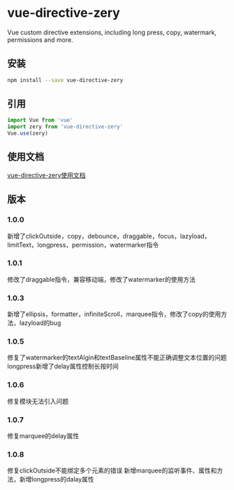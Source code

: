 # vue-directive-zery
Vue custom directive extensions, including long press, copy, watermark, permissions and more.

## 安装
```bash
npm install --save vue-directive-zery
```
## 引用
```javascript
import Vue from 'vue'
import zery from 'vue-directive-zery'
Vue.use(zery)
```
## 使用文档
[vue-directive-zery使用文档](https://zhouzelin.github.io/zery/)
## 版本
### 1.0.0
新增了clickOutside，copy，debounce，draggable，focus，lazyload，limitText，longpress，permission，watermarker指令

### 1.0.1
修改了draggable指令，兼容移动端，修改了watermarker的使用方法

### 1.0.3
新增了ellipsis，formatter，infiniteScroll，marquee指令，修改了copy的使用方法，lazyload的bug

### 1.0.5
修复了watermarker的textAlgin和textBaseline属性不能正确调整文本位置的问题
longpress新增了delay属性控制长按时间

### 1.0.6
修复模块无法引入问题

### 1.0.7
修复marquee的delay属性

### 1.0.8
修复clickOutside不能绑定多个元素的错误
新增marquee的监听事件、属性和方法，新增longpress的dalay属性
